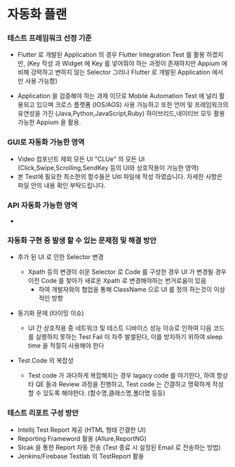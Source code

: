 # 자동화 플랜

###  테스트 프레임워크 선정 기준

+ Flutter 로 개발된 Application 의 경우 Flutter Integration Test 를 활용 하겠지만, (Key 작성 과 Widget 에 Key 를 넣어줘야 하는 과정이 존재하지만 Appium 에 비해 강력하고 변하지 않는 Selector 그러나 Flutter 로 개발된 Application 에서만 사용 가능함)
  
+ Application 을 검증해야 하는 과제 이므로
Mobile Automation Test 에 널리 활용되고 있으며 크로스 플랫폼 (IOS/AOS) 사용 가능하고 또한 언어 및 프레임워크의 유연성을 가진 (Java,Python,JavaScript,Ruby) 
하이브리드,네이티브 모두 활용가능한 Appium 을 활용.


### GUI로 자동화 가능한 영역

+ Video 컴포넌트 제외 모든 UI 
"CLUe" 의 모든 UI (Click,Swipe,Scrolling,SendKey 등의 UI와 상호작용이 가능한 영역)
+ 본 Test에 필요한 최소한의 함수들은 Uitl 파일에 작성 하였습니다. 자세한 사항은 파일 안의 내용 확인 부탁드립니다.

### API 자동화 가능한 영역

+ 
### 자동화 구현 중 발생 할 수 있는 문제점 및 해결 방안

+ 추가 된 UI 로 인한 Selector 변경
  + Xpath 등의 변경이 쉬운 Selector 로 Code 를 구성한 경우 UI 가 변경될 경우 이전 Code 를 찾아가 새로운 Xpath 로 변경해야하는 번거로움이 있음
    + 하여 개발자와의 협업을 통해 ClassName 으로 UI 를 정의 하는것이 이상적인 방향

+ 동기화 문제 (타이밍 이슈)
  + UI 간 상호작용 중 네트워크 및 테스트 디바이스 성능 이슈로 인하여 다음 코드를 실행하지 못하는 Test Fail 이 자주 발샐된다, 이를 방지하기 위하여 sleep time 을 적절히 사용해야 한다
+ Test Code 의 복잡성
  + Test code 가 과다하게 복잡해지는 경우 lagacy code 를 야기한다, 하여 항상 타 QE 들과 Review 과정을 진행하고, Test code 는 간결하고 명확하게 작성할 수 있도록 해야한다. (함수명,클래스명,폴더명 등등)  

### 테스트 리포트 구성 방안

+ Intellij Test Report 제공 (HTML 형태 간결한 UI)
+ Reporting Frameword 활용 (Allure,ReportNG)
+ Slcak 을 통한 Report 자동 전송 (Test 종료 시 설정된 Email 로 전송하는 방법)
+ Jenkins/Firebase Testlab 의 TestReport 활용
